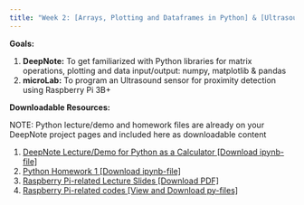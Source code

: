 ```yaml
---
title: "Week 2: [Arrays, Plotting and Dataframes in Python] & [Ultrasound Sensors with Raspberry Pi 3B+]"
---
```


**Goals:** 
1. **DeepNote:** To get familiarized with Python libraries for matrix operations, plotting and data input/output: numpy, matplotlib & pandas
2. **microLab:** To program an Ultrasound sensor for proximity detection using Raspberry Pi 3B+

**Downloadable Resources:** 

NOTE: Python lecture/demo and homework files are already on your DeepNote project pages and included here as downloadable content 

1. <a href="{{ site.baseurl }}/files/Demo1_Guide.ipynb" target="_blank">DeepNote Lecture/Demo for Python as a Calculator [Download ipynb-file]</a><br>
2. <a href="{{ site.baseurl }}/files/HW1_Fall2022.ipynb" target="_blank">Python Homework 1 [Download ipynb-file]</a><br>
3. <a href="{{ site.baseurl }}/files/Deck3_RPi3BplusUltrasound_10212022.pdf" target="_blank">Raspberry Pi-related Lecture Slides [Download PDF]</a><br>
2. <a href="{{ site.github }}/tree/main/Week4" target="_blank">Raspberry Pi-related codes [View and Download py-files]</a><br>
